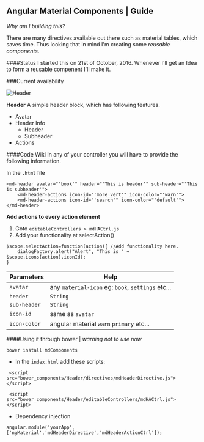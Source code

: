## Angular Material Components | Guide

_Why am I building this?_

There are many directives available out there such as material tables, which saves time. Thus looking that in mind I'm creating some _reusable components_.

####Status
I started this on 21st of October, 2016. Whenever I'll get an Idea to form a reusable compenent I'll make it.

###Current availability

![Header](https://s17.postimg.org/cfulldnxr/image.jpg)

**Header** A simple header block, which has following features.
* Avatar
* Header Info
	* Header
	* Subheader
* Actions


####Code Wiki
In any of your controller you will have to provide the following information.

In the `.html` file

```
<md-header avatar="'book'" header="'This is header'" sub-header="'This is subheader'">
	<md-header-actions icon-id="'more_vert'" icon-color="'warn'">
	<md-header-actions icon-id="'search'" icon-color="'default'">
</md-header>
```

**Add actions to every action element**

1. Goto `editableControllers > mdHACtrl.js`
2. Add your functionality at selectAction()

```
$scope.selectAction=function(action){ //Add functionality here.             
	dialogFactory.alert("Alert", "This is " + $scope.icons[action].iconId);
}
```	
Parameters | Help
---------- | ----
`avatar` | any `material-icon` eg: `book`, `settings` etc...
`header` | `String`
`sub-header` | `String`
`icon-id` | same as `avatar`
`icon-color` | angular material `warn` `primary` etc...

####Using it through bower |  _warning not to use now_

`
bower install mdComponents
`
* In the `index.html` add these scripts:

```
 <script src="bower_components/Header/directives/mdHeaderDirective.js"></script>
 
 <script src="bower_components/Header/editableControllers/mdHACtrl.js"></script>
```

* Dependency injection

```
angular.module('yourApp',['ngMaterial','mdHeaderDirective','mdHeaderActionCtrl']);

```
